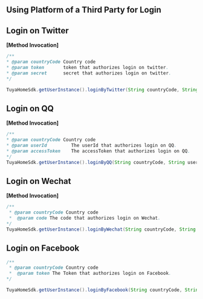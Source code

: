 ## Using Platform of a Third Party for Login

## Login on Twitter

**[Method Invocation]**

```java
/**
* @param countryCode Country code
* @param token       token that authorizes login on twitter.
* @param secret      secret that authorizes login on twitter.
*/

TuyaHomeSdk.getUserInstance().loginByTwitter(String countryCode, String token, String secret, ILoginCallback callback);
```

## Login on QQ

**[Method Invocation]**
```java
/**
* @param countryCode Country code
* @param userId         The userId that authorizes login on QQ.
* @param accessToken    The accessToken that authorizes login on QQ. 
*/
TuyaHomeSdk.getUserInstance().loginByQQ(String countryCode, String userId, String accessToken, ILoginCallback callback);
```
## Login on Wechat

**[Method Invocation]**
```java
/**
 * @param countryCode Country code
 *  @param code The code that authorizes login on Wechat. 
*/
TuyaHomeSdk.getUserInstance().loginByWechat(String countryCode, String code, ILoginCallback callback);
```
## Login on Facebook
```java
/**
 * @param countryCode Country code
 *  @param token The Token that authorizes login on Facebook.
*/

TuyaHomeSdk.getUserInstance().loginByFacebook(String countryCode, String token, ILoginCallback callback);
```